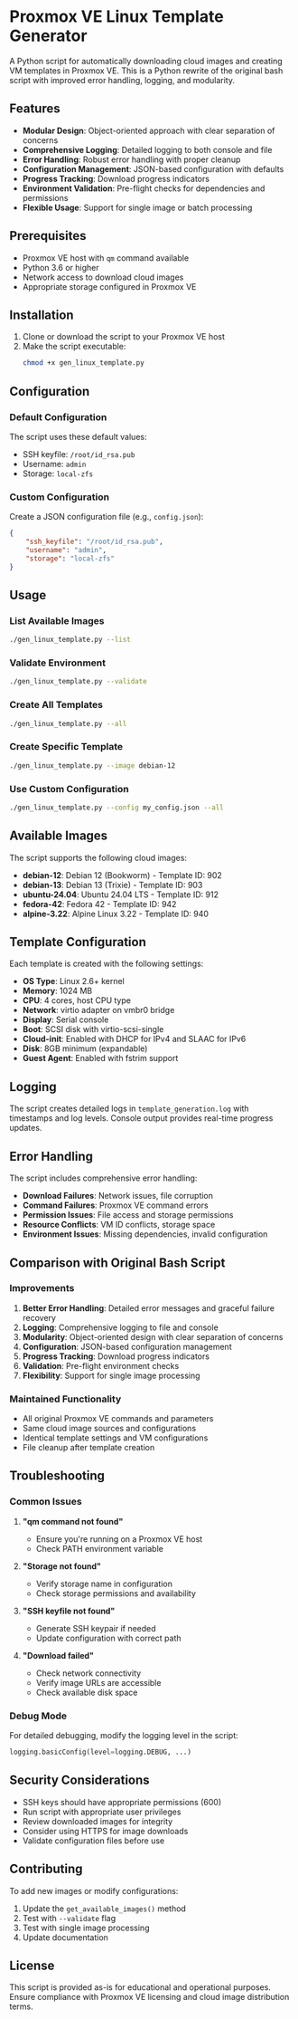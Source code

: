 # Proxmox VE Linux Template Generator

A Python script for automatically downloading cloud images and creating VM templates in Proxmox VE. This is a Python rewrite of the original bash script with improved error handling, logging, and modularity.

## Features

- **Modular Design**: Object-oriented approach with clear separation of concerns
- **Comprehensive Logging**: Detailed logging to both console and file
- **Error Handling**: Robust error handling with proper cleanup
- **Configuration Management**: JSON-based configuration with defaults
- **Progress Tracking**: Download progress indicators
- **Environment Validation**: Pre-flight checks for dependencies and permissions
- **Flexible Usage**: Support for single image or batch processing

## Prerequisites

- Proxmox VE host with `qm` command available
- Python 3.6 or higher
- Network access to download cloud images
- Appropriate storage configured in Proxmox VE

## Installation

1. Clone or download the script to your Proxmox VE host
2. Make the script executable:
   ```bash
   chmod +x gen_linux_template.py
   ```

## Configuration

### Default Configuration

The script uses these default values:
- SSH keyfile: `/root/id_rsa.pub`
- Username: `admin`
- Storage: `local-zfs`

### Custom Configuration

Create a JSON configuration file (e.g., `config.json`):

```json
{
    "ssh_keyfile": "/root/id_rsa.pub",
    "username": "admin",
    "storage": "local-zfs"
}
```

## Usage

### List Available Images

```bash
./gen_linux_template.py --list
```

### Validate Environment

```bash
./gen_linux_template.py --validate
```

### Create All Templates

```bash
./gen_linux_template.py --all
```

### Create Specific Template

```bash
./gen_linux_template.py --image debian-12
```

### Use Custom Configuration

```bash
./gen_linux_template.py --config my_config.json --all
```

## Available Images

The script supports the following cloud images:

- **debian-12**: Debian 12 (Bookworm) - Template ID: 902
- **debian-13**: Debian 13 (Trixie) - Template ID: 903
- **ubuntu-24.04**: Ubuntu 24.04 LTS - Template ID: 912
- **fedora-42**: Fedora 42 - Template ID: 942
- **alpine-3.22**: Alpine Linux 3.22 - Template ID: 940

## Template Configuration

Each template is created with the following settings:

- **OS Type**: Linux 2.6+ kernel
- **Memory**: 1024 MB
- **CPU**: 4 cores, host CPU type
- **Network**: virtio adapter on vmbr0 bridge
- **Display**: Serial console
- **Boot**: SCSI disk with virtio-scsi-single
- **Cloud-init**: Enabled with DHCP for IPv4 and SLAAC for IPv6
- **Disk**: 8GB minimum (expandable)
- **Guest Agent**: Enabled with fstrim support

## Logging

The script creates detailed logs in `template_generation.log` with timestamps and log levels. Console output provides real-time progress updates.

## Error Handling

The script includes comprehensive error handling:

- **Download Failures**: Network issues, file corruption
- **Command Failures**: Proxmox VE command errors
- **Permission Issues**: File access and storage permissions
- **Resource Conflicts**: VM ID conflicts, storage space
- **Environment Issues**: Missing dependencies, invalid configuration

## Comparison with Original Bash Script

### Improvements

1. **Better Error Handling**: Detailed error messages and graceful failure recovery
2. **Logging**: Comprehensive logging to file and console
3. **Modularity**: Object-oriented design with clear separation of concerns
4. **Configuration**: JSON-based configuration management
5. **Progress Tracking**: Download progress indicators
6. **Validation**: Pre-flight environment checks
7. **Flexibility**: Support for single image processing

### Maintained Functionality

- All original Proxmox VE commands and parameters
- Same cloud image sources and configurations
- Identical template settings and VM configurations
- File cleanup after template creation

## Troubleshooting

### Common Issues

1. **"qm command not found"**
   - Ensure you're running on a Proxmox VE host
   - Check PATH environment variable

2. **"Storage not found"**
   - Verify storage name in configuration
   - Check storage permissions and availability

3. **"SSH keyfile not found"**
   - Generate SSH keypair if needed
   - Update configuration with correct path

4. **"Download failed"**
   - Check network connectivity
   - Verify image URLs are accessible
   - Check available disk space

### Debug Mode

For detailed debugging, modify the logging level in the script:

```python
logging.basicConfig(level=logging.DEBUG, ...)
```

## Security Considerations

- SSH keys should have appropriate permissions (600)
- Run script with appropriate user privileges
- Review downloaded images for integrity
- Consider using HTTPS for image downloads
- Validate configuration files before use

## Contributing

To add new images or modify configurations:

1. Update the `get_available_images()` method
2. Test with `--validate` flag
3. Test with single image processing
4. Update documentation

## License

This script is provided as-is for educational and operational purposes. Ensure compliance with Proxmox VE licensing and cloud image distribution terms.
